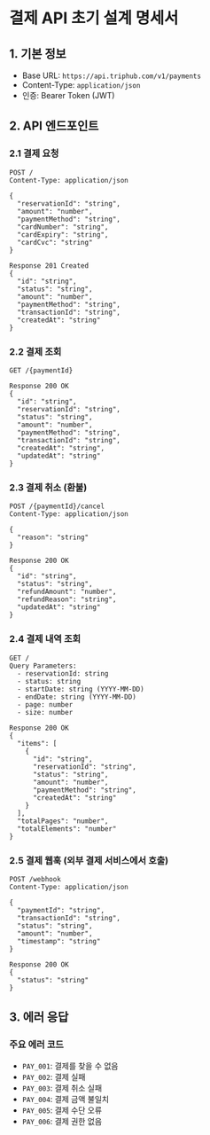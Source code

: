 # 결제 API 초기 설계 명세서

## 1. 기본 정보
- Base URL: `https://api.triphub.com/v1/payments`
- Content-Type: `application/json`
- 인증: Bearer Token (JWT)

## 2. API 엔드포인트

### 2.1 결제 요청
```http
POST /
Content-Type: application/json

{
  "reservationId": "string",
  "amount": "number",
  "paymentMethod": "string",
  "cardNumber": "string",
  "cardExpiry": "string",
  "cardCvc": "string"
}

Response 201 Created
{
  "id": "string",
  "status": "string",
  "amount": "number",
  "paymentMethod": "string",
  "transactionId": "string",
  "createdAt": "string"
}
```

### 2.2 결제 조회
```http
GET /{paymentId}

Response 200 OK
{
  "id": "string",
  "reservationId": "string",
  "status": "string",
  "amount": "number",
  "paymentMethod": "string",
  "transactionId": "string",
  "createdAt": "string",
  "updatedAt": "string"
}
```

### 2.3 결제 취소 (환불)
```http
POST /{paymentId}/cancel
Content-Type: application/json

{
  "reason": "string"
}

Response 200 OK
{
  "id": "string",
  "status": "string",
  "refundAmount": "number",
  "refundReason": "string",
  "updatedAt": "string"
}
```

### 2.4 결제 내역 조회
```http
GET /
Query Parameters:
  - reservationId: string
  - status: string
  - startDate: string (YYYY-MM-DD)
  - endDate: string (YYYY-MM-DD)
  - page: number
  - size: number

Response 200 OK
{
  "items": [
    {
      "id": "string",
      "reservationId": "string",
      "status": "string",
      "amount": "number",
      "paymentMethod": "string",
      "createdAt": "string"
    }
  ],
  "totalPages": "number",
  "totalElements": "number"
}
```

### 2.5 결제 웹훅 (외부 결제 서비스에서 호출)
```http
POST /webhook
Content-Type: application/json

{
  "paymentId": "string",
  "transactionId": "string",
  "status": "string",
  "amount": "number",
  "timestamp": "string"
}

Response 200 OK
{
  "status": "string"
}
```

## 3. 에러 응답

### 주요 에러 코드
- `PAY_001`: 결제를 찾을 수 없음
- `PAY_002`: 결제 실패
- `PAY_003`: 결제 취소 실패
- `PAY_004`: 결제 금액 불일치
- `PAY_005`: 결제 수단 오류
- `PAY_006`: 결제 권한 없음 